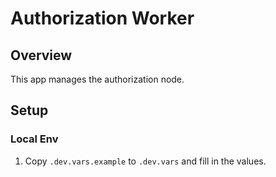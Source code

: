 # Authorization Worker

## Overview

This app manages the authorization node.

## Setup

### Local Env

1. Copy `.dev.vars.example` to `.dev.vars` and fill in the values.
